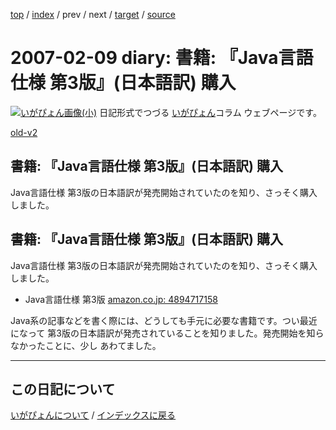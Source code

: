 [top](https://igapyon.github.io/diary/) 
 / [index](https://igapyon.github.io/diary/2007/index.html) 
 / prev 
 / next 
 / [target](https://igapyon.github.io/diary/2007/ig070209.html) 
 / [source](https://github.com/igapyon/diary/blob/gh-pages/2007/ig070209.html.src.md) 

2007-02-09 diary: 書籍: 『Java言語仕様 第3版』(日本語訳) 購入
=====================================================================================================
[![いがぴょん画像(小)](https://igapyon.github.io/diary/images/iga200306s.jpg "いがぴょん")](https://igapyon.github.io/diary/memo/memoigapyon.html) 日記形式でつづる [いがぴょん](https://igapyon.github.io/diary/memo/memoigapyon.html)コラム ウェブページです。

[old-v2](ig070209-orig.html)

## 書籍: 『Java言語仕様 第3版』(日本語訳) 購入

Java言語仕様 第3版の日本語訳が発売開始されていたのを知り、さっそく購入しました。

## 書籍: 『Java言語仕様 第3版』(日本語訳) 購入

Java言語仕様 第3版の日本語訳が発売開始されていたのを知り、さっそく購入しました。

* Java言語仕様 第3版
  [amazon.co.jp: 4894717158](http://www.amazon.co.jp/exec/obidos/ASIN/4894717158/igapyondiary-22)

Java系の記事などを書く際には、どうしても手元に必要な書籍です。つい最近になって 第3版の日本語訳が発売されていることを知りました。発売開始を知らなかったことに、少し あわてました。


----------------------------------------------------------------------------------------------------

## この日記について
[いがぴょんについて](https://igapyon.github.io/diary/memo/memoigapyon.html) / [インデックスに戻る](https://igapyon.github.io/diary/idxall.html)
